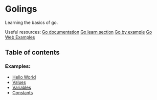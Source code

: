 # Golings

Learning the basics of go.

Useful resources:
[Go documentation](https://golang.org/doc/)
[Go learn section](https://go.dev/learn/)
[Go by example](https://gobyexample.com/)
[Go Web Examples](https://gowebexamples.com/)

## Table of contents

### Examples:

- [Hello World](/examples/hello-world)
- [Values](/examples/values)
- [Variables](/examples/variables)
- [Constants](/examples/constants)
